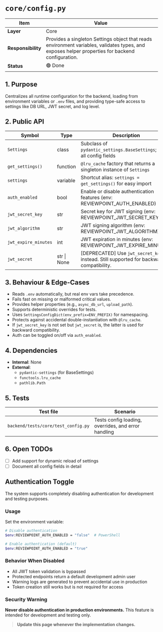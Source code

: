 # `core/config.py`

| Item | Value |
|------|-------|
| **Layer** | Core |
| **Responsibility** | Provides a singleton Settings object that reads environment variables, validates types, and exposes helper properties for backend configuration. |
| **Status** | 🟢 Done |

## 1. Purpose  
Centralizes all runtime configuration for the backend, loading from environment variables or `.env` files, and providing type-safe access to settings like DB URL, JWT secret, and log level.

## 2. Public API  
| Symbol | Type | Description |
|--------|------|-------------|
| `Settings` | class | Subclass of `pydantic_settings.BaseSettings`; holds all config fields |
| `get_settings()` | function | `@lru_cache` factory that returns a singleton instance of `Settings` |
| `settings` | variable | Shortcut alias: `settings = get_settings()` for easy import |
| `auth_enabled` | bool | Enable or disable authentication features (env: REVIEWPOINT_AUTH_ENABLED) |
| `jwt_secret_key` | str | Secret key for JWT signing (env: REVIEWPOINT_JWT_SECRET_KEY) |
| `jwt_algorithm` | str | JWT signing algorithm (env: REVIEWPOINT_JWT_ALGORITHM) |
| `jwt_expire_minutes` | int | JWT expiration in minutes (env: REVIEWPOINT_JWT_EXPIRE_MINUTES) |
| `jwt_secret` | str \| None | [DEPRECATED] Use `jwt_secret_key` instead. Still supported for backward compatibility. |

## 3. Behaviour & Edge-Cases  
- Reads `.env` automatically, but real env vars take precedence.
- Fails fast on missing or malformed critical values.
- Provides helper properties (e.g., `async_db_url`, `upload_path`).
- Supports deterministic overrides for tests.
- Uses `SettingsConfigDict(env_prefix=ENV_PREFIX)` for namespacing.
- Protects against accidental double-instantiation with `@lru_cache`.
- If `jwt_secret_key` is not set but `jwt_secret` is, the latter is used for backward compatibility.
- Auth can be toggled on/off via `auth_enabled`.

## 4. Dependencies  
- **Internal**: None
- **External**:
  - `pydantic-settings` (for BaseSettings)
  - `functools.lru_cache`
  - `pathlib.Path`

## 5. Tests  
| Test file | Scenario |
|-----------|----------|
| `backend/tests/core/test_config.py` | Tests config loading, overrides, and error handling |

## 6. Open TODOs  
- [ ] Add support for dynamic reload of settings
- [ ] Document all config fields in detail

## Authentication Toggle

The system supports completely disabling authentication for development and testing purposes.

### Usage

Set the environment variable:

```bash
# Disable authentication
$env:REVIEWPOINT_AUTH_ENABLED = "false"  # PowerShell

# Enable authentication (default)
$env:REVIEWPOINT_AUTH_ENABLED = "true"
```

### Behavior When Disabled

- All JWT token validation is bypassed
- Protected endpoints return a default development admin user
- Warning logs are generated to prevent accidental use in production
- Token creation still works but is not required for access

### Security Warning

**Never disable authentication in production environments.** This feature is intended for development and testing only.

> **Update this page whenever the implementation changes.**
